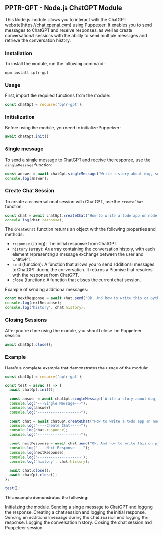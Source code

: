 ## PPTR-GPT - Node.js ChatGPT Module

This Node.js module allows you to interact with the ChatGPT website(https://chat.openai.com) using Puppeteer. It enables you to send messages to ChatGPT and receive responses, as well as create conversational sessions with the ability to send multiple messages and retrieve the conversation history.

### Installation
To install the module, run the following command:

```bash
npm install pptr-gpt
```

### Usage
First, import the required functions from the module:

```javascript
const chatGpt = require('pptr-gpt');
```

### Initialization
Before using the module, you need to initialize Puppeteer:

```javascript
await chatGpt.init()
```

### Single message
To send a single message to ChatGPT and receive the response, use the `singleMessage` function:

```javascript
const answer = await chatGpt.singleMessage(`Write a story about dog, software engineer, and node.js`);
console.log(answer);
```

### Create Chat Session

To create a conversational session with ChatGPT, use the `createChat` function:

```javascript
const chat = await chatGpt.createChat("How to write a todo app on node.js?");
console.log(chat.response);
```

The `createChat` function returns an object with the following properties and methods:
- `response` (string): The initial response from ChatGPT.
- `history` (array): An array containing the conversation history, with each element representing a message exchange between the user and ChatGPT.
- `send` (function): A function that allows you to send additional messages to ChatGPT during the conversation. It returns a Promise that resolves with the response from ChatGPT.
- `close` (function): A function that closes the current chat session.

Example of sending additional messages:

```javascript
const nextResponse = await chat.send("Ok. And how to write this on python?");
console.log(nextResponse);
console.log('history', chat.history);
```

### Closing Sessions
After you're done using the module, you should close the Puppeteer session:

```javascript
await chatGpt.close();
```

### Example

Here's a complete example that demonstrates the usage of the module:

```javascript
const chatGpt = require('pptr-gpt');

const test = async () => {
  await chatGpt.init();

  const answer = await chatGpt.singleMessage(`Write a story about dog, software engineer, and node.js`);
  console.log("---Single Message---");
  console.log(answer)
  console.log("--------------------");

  const chat = await chatGpt.createChat("How to write a todo app on node.js?");
  console.log("----Create Chat-----");
  console.log(chat.response);
  console.log("--------------------");

  const nextResponse = await chat.send("Ok. And how to write this on python?");
  console.log("----Next Response----");
  console.log(nextResponse);
  console.log('--------------------');
  console.log('history', chat.history);

  await chat.close();
  await chatGpt.close();
};

test();
```

This example demonstrates the following:

Initializing the module.
Sending a single message to ChatGPT and logging the response.
Creating a chat session and logging the initial response.
Sending an additional message during the chat session and logging the response.
Logging the conversation history.
Closing the chat session and Puppeteer session.